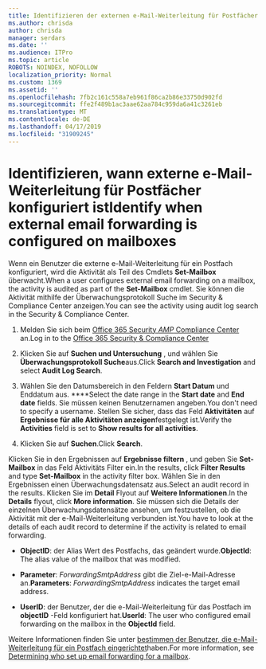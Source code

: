 ```yaml
---
title: Identifizieren der externen e-Mail-Weiterleitung für Postfächer in Überwachungsprotokollen
ms.author: chrisda
author: chrisda
manager: serdars
ms.date: ''
ms.audience: ITPro
ms.topic: article
ROBOTS: NOINDEX, NOFOLLOW
localization_priority: Normal
ms.custom: 1369
ms.assetid: ''
ms.openlocfilehash: 7fb2c161c558a7eb961f86ca2b86e33750d902fd
ms.sourcegitcommit: ffe2f489b1ac3aae62aa784c959da6a41c3261eb
ms.translationtype: MT
ms.contentlocale: de-DE
ms.lasthandoff: 04/17/2019
ms.locfileid: "31909245"
---
```

# <a name="identify-when-external-email-forwarding-is-configured-on-mailboxes"></a><span data-ttu-id="e80ff-102">Identifizieren, wann externe e-Mail-Weiterleitung für Postfächer konfiguriert ist</span><span class="sxs-lookup"><span data-stu-id="e80ff-102">Identify when external email forwarding is configured on mailboxes</span></span>

<span data-ttu-id="e80ff-103">Wenn ein Benutzer die externe e-Mail-Weiterleitung für ein Postfach konfiguriert, wird die Aktivität als Teil des Cmdlets **Set-Mailbox** überwacht.</span><span class="sxs-lookup"><span data-stu-id="e80ff-103">When a user configures external email forwarding on a mailbox, the activity is audited as part of the **Set-Mailbox** cmdlet.</span></span> <span data-ttu-id="e80ff-104">Sie können die Aktivität mithilfe der Überwachungsprotokoll Suche im Security & Compliance Center anzeigen.</span><span class="sxs-lookup"><span data-stu-id="e80ff-104">You can see the activity using audit log search in the Security & Compliance Center.</span></span>

1. <span data-ttu-id="e80ff-105">Melden Sie sich beim [Office 365 Security _AMP_ Compliance Center](https://protection.office.com/) an.</span><span class="sxs-lookup"><span data-stu-id="e80ff-105">Log in to the [Office 365 Security & Compliance Center](https://protection.office.com/)</span></span>

2. <span data-ttu-id="e80ff-106">Klicken Sie auf **Suchen und Untersuchung** , und wählen Sie **Überwachungsprotokoll Suche**aus.</span><span class="sxs-lookup"><span data-stu-id="e80ff-106">Click **Search and Investigation** and select **Audit Log Search**.</span></span>

3. <span data-ttu-id="e80ff-107">Wählen Sie den Datumsbereich in den Feldern **Start Datum** und Enddatum aus. \*\*\*\*</span><span class="sxs-lookup"><span data-stu-id="e80ff-107">Select the date range in the **Start date** and **End date** fields.</span></span> <span data-ttu-id="e80ff-108">Sie müssen keinen Benutzernamen angeben.</span><span class="sxs-lookup"><span data-stu-id="e80ff-108">You don't need to specify a username.</span></span> <span data-ttu-id="e80ff-109">Stellen Sie sicher, dass das Feld **Aktivitäten** auf **Ergebnisse für alle Aktivitäten anzeigen**festgelegt ist.</span><span class="sxs-lookup"><span data-stu-id="e80ff-109">Verify the **Activities** field is set to **Show results for all activities**.</span></span>

4. <span data-ttu-id="e80ff-110">Klicken Sie auf **Suchen**.</span><span class="sxs-lookup"><span data-stu-id="e80ff-110">Click **Search**.</span></span>

<span data-ttu-id="e80ff-111">Klicken Sie in den Ergebnissen auf **Ergebnisse filtern** , und geben Sie **Set-Mailbox** in das Feld Aktivitäts Filter ein.</span><span class="sxs-lookup"><span data-stu-id="e80ff-111">In the results, click **Filter Results** and type **Set-Mailbox** in the activity filter box.</span></span> <span data-ttu-id="e80ff-112">Wählen Sie in den Ergebnissen einen Überwachungsdatensatz aus.</span><span class="sxs-lookup"><span data-stu-id="e80ff-112">Select an audit record in the results.</span></span> <span data-ttu-id="e80ff-113">Klicken Sie im **Detail** Flyout auf **Weitere Informationen**.</span><span class="sxs-lookup"><span data-stu-id="e80ff-113">In the **Details** flyout, click **More information**.</span></span> <span data-ttu-id="e80ff-114">Sie müssen sich die Details der einzelnen Überwachungsdatensätze ansehen, um festzustellen, ob die Aktivität mit der e-Mail-Weiterleitung verbunden ist.</span><span class="sxs-lookup"><span data-stu-id="e80ff-114">You have to look at the details of each audit record to determine if the activity is related to email forwarding.</span></span>

- <span data-ttu-id="e80ff-115">**ObjectID**: der Alias Wert des Postfachs, das geändert wurde.</span><span class="sxs-lookup"><span data-stu-id="e80ff-115">**ObjectId**: The alias value of the mailbox that was modified.</span></span>

- <span data-ttu-id="e80ff-116">**Parameter**: _ForwardingSmtpAddress_ gibt die Ziel-e-Mail-Adresse an.</span><span class="sxs-lookup"><span data-stu-id="e80ff-116">**Parameters**: _ForwardingSmtpAddress_ indicates the target email address.</span></span>

- <span data-ttu-id="e80ff-117">**UserID**: der Benutzer, der die e-Mail-Weiterleitung für das Postfach im **objectID** -Feld konfiguriert hat.</span><span class="sxs-lookup"><span data-stu-id="e80ff-117">**UserId**: The user who configured email forwarding on the mailbox in the **ObjectId** field.</span></span>

<span data-ttu-id="e80ff-118">Weitere Informationen finden Sie unter [bestimmen der Benutzer, die e-Mail-Weiterleitung für ein Postfach eingerichtet](https://docs.microsoft.com/office365/securitycompliance/auditing-troubleshooting-scenarios#determining-who-set-up-email-forwarding-for-a-mailbox)haben.</span><span class="sxs-lookup"><span data-stu-id="e80ff-118">For more information, see [Determining who set up email forwarding for a mailbox](https://docs.microsoft.com/office365/securitycompliance/auditing-troubleshooting-scenarios#determining-who-set-up-email-forwarding-for-a-mailbox).</span></span>

